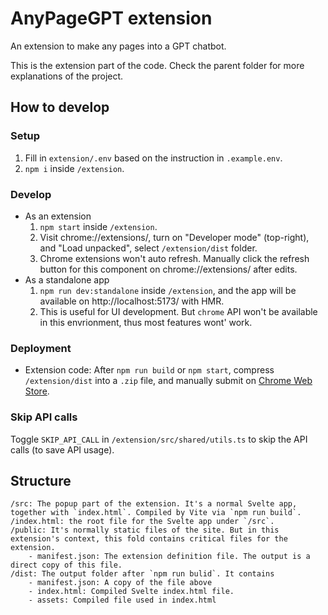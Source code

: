 # AnyPageGPT extension

An extension to make any pages into a GPT chatbot.

This is the extension part of the code. Check the parent folder for more explanations of the project.

## How to develop

### Setup

1. Fill in `extension/.env` based on the instruction in `.example.env`.
1. `npm i` inside `/extension`.

### Develop

- As an extension
    1. `npm start` inside `/extension`.
    1. Visit chrome://extensions/, turn on "Developer mode" (top-right), and "Load unpacked", select `/extension/dist` folder.
    1. Chrome extensions won't auto refresh. Manually click the refresh button for this component on chrome://extensions/ after edits.
- As a standalone app
    1. `npm run dev:standalone` inside `/extension`, and the app will be available on http://localhost:5173/ with HMR.
    1. This is useful for UI development. But `chrome` API won't be available in this envrionment, thus most features wont' work.

### Deployment

- Extension code: After `npm run build` or `npm start`, compress `/extension/dist` into a `.zip` file, and manually submit on [Chrome Web Store](https://chrome.google.com/webstore/devconsole/).

### Skip API calls

Toggle `SKIP_API_CALL` in `/extension/src/shared/utils.ts` to skip the API calls (to save API usage).

## Structure

```
/src: The popup part of the extension. It's a normal Svelte app, together with `index.html`. Compiled by Vite via `npm run build`.
/index.html: the root file for the Svelte app under `/src`.
/public: It's normally static files of the site. But in this extension's context, this fold contains critical files for the extension.
    - manifest.json: The extension definition file. The output is a direct copy of this file.
/dist: The output folder after `npm run bulid`. It contains
    - manifest.json: A copy of the file above
    - index.html: Compiled Svelte index.html file.
    - assets: Compiled file used in index.html
```
